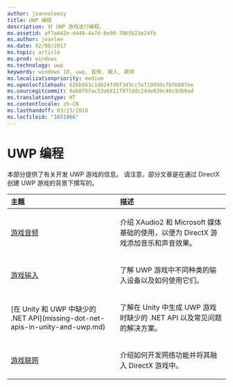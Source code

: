 ```yaml
---
author: joannaleecy
title: UWP 编程
description: 对 UWP 游戏进行编程。
ms.assetid: af7a642e-d448-4a7d-8e90-7065b23e24fb
ms.author: joanlee
ms.date: 02/08/2017
ms.topic: article
ms.prod: windows
ms.technology: uwp
keywords: windows 10, uwp, 音频, 输入, 联网
ms.localizationpriority: medium
ms.openlocfilehash: 62bb861c1db24fd9f3d3ccfef19950cfbfb887ee
ms.sourcegitcommit: 0ab8f6fac53a6811f977ddc24de039c46c9db0ad
ms.translationtype: HT
ms.contentlocale: zh-CN
ms.lasthandoff: 03/15/2018
ms.locfileid: "1651966"
---
```

# <a name="uwp-programming"></a>UWP 编程

本部分提供了有关开发 UWP 游戏的信息。 请注意，部分文章是在通过 DirectX 创建 UWP 游戏的背景下撰写的。


<table>
<colgroup>
<col width="50%" />
<col width="50%" />
</colgroup>
<thead>
<tr class="header">
<th align="left">主题</th>
<th align="left">描述</th>
</tr>
</thead>
<tbody>
<tr class="odd">
<td align="left"><p><a href="working-with-audio-in-your-directx-game.md">游戏音频</a></p></td>
<td align="left"><p>介绍 XAudio2 和 Microsoft 媒体基础的使用，以便为 DirectX 游戏添加音乐和声音效果。</p></td>
</tr>
<tr class="even">
<td align="left"><p><a href="input-for-games.md">游戏输入</a></p></td>
<td align="left"><p>了解 UWP 游戏中不同种类的输入设备以及如何使用它们。</p></td>
</tr>
<tr class="odd">
    <td align="left">
        <p>[在 Unity 和 UWP 中缺少的 .NET API](missing-dot-net-apis-in-unity-and-uwp.md)</p>
    </td>
    <td align="left">
        <p>了解在 Unity 中生成 UWP 游戏时缺少的 .NET API 以及常见问题的解决方案。</p>
    </td>
</tr>
<tr class="even">
<td align="left"><p><a href="work-with-networking-in-your-directx-game.md">游戏联网</a></p></td>
<td align="left"><p>介绍如何开发网络功能并将其融入 DirectX 游戏中。</p></td>
</tr>
</tbody>
</table>
 

 

 




